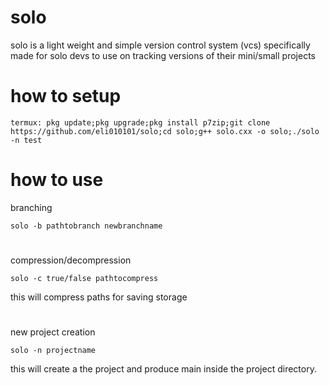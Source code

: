 # solo 
solo is a light weight and simple version control system (vcs)
specifically made for solo devs to use on tracking versions of their mini/small projects 

# how to setup 
```
termux: pkg update;pkg upgrade;pkg install p7zip;git clone https://github.com/eli010101/solo;cd solo;g++ solo.cxx -o solo;./solo -n test
```

# how to use 

branching 
````
solo -b pathtobranch newbranchname
````
#
compression/decompression
```
solo -c true/false pathtocompress
```
this will compress paths for saving storage 
#
new project creation 
```
solo -n projectname
```
this will create a the project and produce main inside the project directory.
